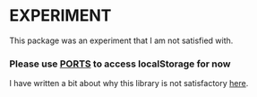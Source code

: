 # EXPERIMENT

This package was an experiment that I am not satisfied with.

### Please use [PORTS](https://guide.elm-lang.org/interop/javascript.html) to access localStorage for now

I have written a bit about why this library is not satisfactory [here](https://github.com/elm-lang/projects/blob/master/roadmap.md#where-is-the-localstorage-package).
